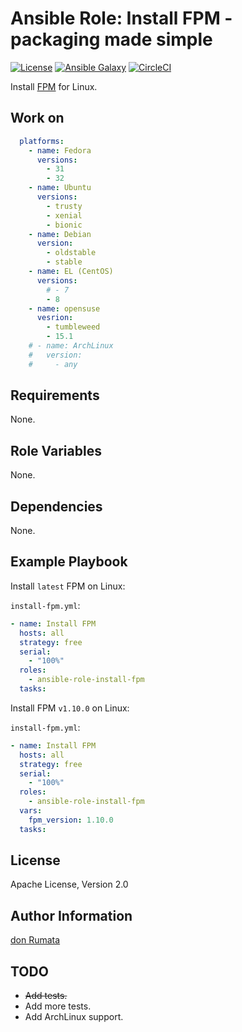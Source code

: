# Ansible Role: Install FPM - packaging made simple

[![License][license-image]][license-url] [![Ansible Galaxy][ansible-galaxy-image]][ansible-galaxy-url] [![CircleCI][circleci-image]][circleci-url]

Install [FPM](https://fpm.readthedocs.io/en/latest/) for Linux.

## Work on

```yaml
  platforms:
    - name: Fedora
      versions:
        - 31
        - 32
    - name: Ubuntu
      versions:
        - trusty
        - xenial
        - bionic
    - name: Debian
      version:
        - oldstable
        - stable
    - name: EL (CentOS)
      versions:
        # - 7
        - 8
    - name: opensuse
      vesrion:
        - tumbleweed
        - 15.1
    # - name: ArchLinux
    #   version:
    #     - any
```

## Requirements

None.

## Role Variables

None.

## Dependencies

None.

## Example Playbook

Install `latest` FPM on Linux:

`install-fpm.yml`:

```yaml
- name: Install FPM
  hosts: all
  strategy: free
  serial:
    - "100%"
  roles:
    - ansible-role-install-fpm
  tasks:
```

Install FPM `v1.10.0` on Linux:

`install-fpm.yml`:

```yaml
- name: Install FPM
  hosts: all
  strategy: free
  serial:
    - "100%"
  roles:
    - ansible-role-install-fpm
  vars:
    fpm_version: 1.10.0
  tasks:
```

## License

Apache License, Version 2.0

## Author Information

[don Rumata](https://github.com/don-rumata)

## TODO

- ~~Add tests.~~
- Add more tests.
- Add ArchLinux support.

[license-image]: https://img.shields.io/github/license/don-rumata/ansible-role-install-fpm.svg
[license-url]: https://opensource.org/licenses/Apache-2.0

[ansible-galaxy-image]: https://img.shields.io/badge/ansible_galaxy-don__rumata.ansible__role__install__fpm-blue.svg
[ansible-galaxy-url]: https://galaxy.ansible.com/don_rumata/ansible_role_install_fpm

[circleci-image]: https://circleci.com/gh/don-rumata/ansible-role-install-fpm.svg?style=shield
[circleci-url]: https://circleci.com/gh/don-rumata/ansible-role-install-fpm
